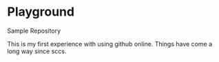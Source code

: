 # Playground
Sample Repository

This is my first experience with using github online.
Things have come a long way since sccs.
